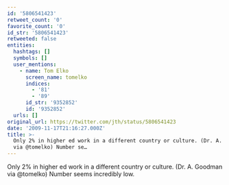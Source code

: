 ```yaml
---
id: '5806541423'
retweet_count: '0'
favorite_count: '0'
id_str: '5806541423'
retweeted: false
entities:
  hashtags: []
  symbols: []
  user_mentions:
    - name: Tom Elko
      screen_name: tomelko
      indices:
        - '81'
        - '89'
      id_str: '9352852'
      id: '9352852'
  urls: []
original_url: https://twitter.com/jth/status/5806541423
date: '2009-11-17T21:16:27.000Z'
title: >-
  Only 2% in higher ed work in a different country or culture. (Dr. A. Goodman
  via @tomelko) Number se…
---
```


Only 2% in higher ed work in a different country or culture. (Dr. A. Goodman via @tomelko) Number seems incredibly low.